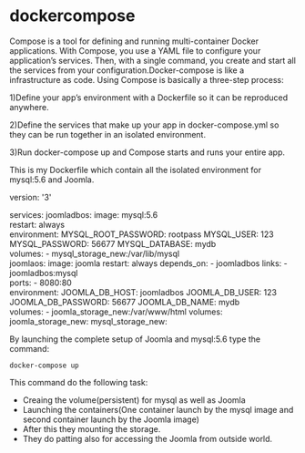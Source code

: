 # dockercompose

Compose is a tool for defining and running multi-container Docker applications. With Compose, you use a YAML file to configure your application’s services. Then, with a single command, you create and start all the services from your configuration.Docker-compose is like a infrastructure as code.
Using Compose is basically a three-step process:

1)Define your app’s environment with a Dockerfile so it can be reproduced anywhere.

2)Define the services that make up your app in docker-compose.yml so they can be run together in an isolated environment.

3)Run docker-compose up and Compose starts and runs your entire app.

This is my Dockerfile which contain all the isolated environment for mysql:5.6 and Joomla.

version: '3'

services:
    joomladbos:
           image: mysql:5.6          
           restart: always     
           environment:
                   MYSQL_ROOT_PASSWORD: rootpass
                   MYSQL_USER: 123
                   MYSQL_PASSWORD: 56677
                   MYSQL_DATABASE: mydb     
           volumes:
                   - mysql_storage_new:/var/lib/mysql   
    joomlaos:
           image: joomla
           restart: always
           depends_on: 
               - joomladbos
           links:
               - joomladbos:mysql      
           ports:
               - 8080:80    
           environment:
                   JOOMLA_DB_HOST: joomladbos
                   JOOMLA_DB_USER: 123
                   JOOMLA_DB_PASSWORD: 56677
                   JOOMLA_DB_NAME: mydb    
           volumes:
                   - joomla_storage_new:/var/www/html
volumes:
    joomla_storage_new:
    mysql_storage_new:        
                  
By launching the complete setup of Joomla and mysql:5.6  type the command:
    
    docker-compose up
     
This command do the following task:

* Creaing the volume(persistent) for mysql as well as Joomla
* Launching the containers(One container launch by the mysql image and second container launch by the Joomla image)
* After this they mounting the storage.
* They do patting also for accessing the Joomla from outside world.
